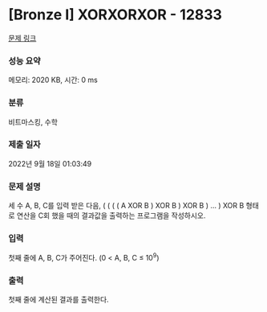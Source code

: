 # [Bronze I] XORXORXOR - 12833 

[문제 링크](https://www.acmicpc.net/problem/12833) 

### 성능 요약

메모리: 2020 KB, 시간: 0 ms

### 분류

비트마스킹, 수학

### 제출 일자

2022년 9월 18일 01:03:49

### 문제 설명

<p>세 수 A, B, C를 입력 받은 다음, ( ( ( ( A XOR B ) XOR B ) XOR B ) … ) XOR B 형태로 연산을 C회 했을 때의 결과값을 출력하는 프로그램을 작성하시오.</p>

### 입력 

 <p>첫째 줄에 A, B, C가 주어진다. (0 < A, B, C ≤ 10<sup>9</sup>)</p>

### 출력 

 <p>첫째 줄에 계산된 결과를 출력한다.</p>

